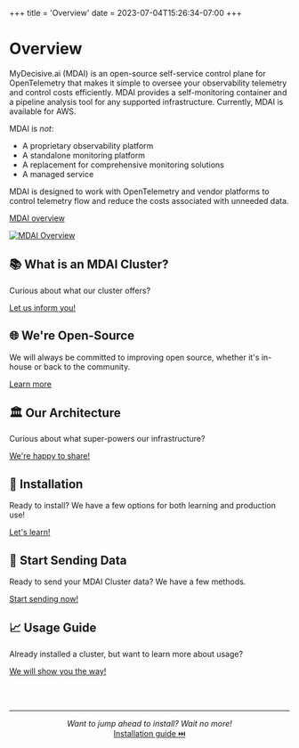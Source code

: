 +++
title = 'Overview'
date = 2023-07-04T15:26:34-07:00
+++

# Overview

MyDecisive.ai (MDAI) is an open-source self-service control plane for OpenTelemetry that makes it simple to oversee your observability telemetry and control costs efficiently. MDAI provides a self-monitoring container and a pipeline analysis tool for any supported infrastructure. Currently, MDAI is available for AWS.

MDAI is _not_:

- A proprietary observability platform
- A standalone monitoring platform
- A replacement for comprehensive monitoring solutions
- A managed service
 
MDAI is designed to work with OpenTelemetry and vendor platforms to control telemetry flow and reduce the costs associated with unneeded data.

[MDAI overview](./images/overview.png)


<a href="./media/overview.png" target="_blank">
  <img alt="MDAI Overview" src="./media/overview.png" />
</a>


## 📚 What is an MDAI Cluster?

Curious about what our cluster offers? 

[Let us inform you!](./intro/intro.md)


## 🌐 We're Open-Source

We will always be committed to improving open source, whether it's in-house or back to the community. 

[Learn more](./intro/open-source.md)


## 🏛️ Our Architecture

Curious about what super-powers our infrastructure? 

[We're happy to share!](./intro/architecture/architecture.md)


## 🚀 Installation

Ready to install? We have a few options for both learning and production use! 

[Let's learn!](./install/installation.md)

## 🚢 Start Sending Data

Ready to send your MDAI Cluster data? We have a few methods.

[Start sending now!](./install/testing/intro.md)


## 📈 Usage Guide

Already installed a cluster, but want to learn more about usage? 

[We will show you the way!](./usage/usage.md)

<br />
<br />

----

<p style="text-align: center;">
  <em>Want to jump ahead to install? Wait no more!</em><br />
  <a href="./install/installation.md">Installation guide ⏭️</a>
</p>
